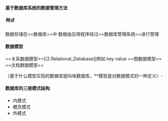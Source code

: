 #### 基于数据库系统的数据管理方法
##### 特点
数据存储在==数据库==中
数据由应用程序经过==数据库管理系统==进行管理

#### 数据模型

==关系数据模型==[[2.Relational_Database]]例如 key value
==图数据模型==
==文档数据模型==

（基于什么模型实现的数据库就叫啥数据库，**模型是对数据模式的一种定义）-

#### 数据库的三层模式结构

- 内模式
- 概念模式
- 外模式

